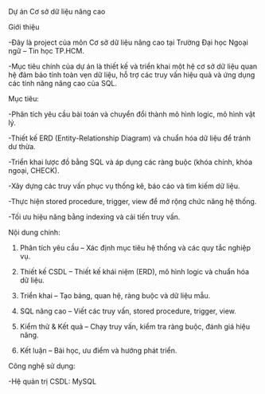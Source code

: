 Dự án Cơ sở dữ liệu nâng cao

Giới thiệu

-Đây là project của môn Cơ sở dữ liệu nâng cao tại Trường Đại học Ngoại ngữ – Tin học TP.HCM.

-Mục tiêu chính của dự án là thiết kế và triển khai một hệ cơ sở dữ liệu quan hệ đảm bảo tính toàn vẹn dữ liệu, hỗ trợ các truy vấn hiệu quả và ứng dụng các tính năng nâng cao của SQL.

Mục tiêu:

-Phân tích yêu cầu bài toán và chuyển đổi thành mô hình logic, mô hình vật lý.

-Thiết kế ERD (Entity-Relationship Diagram) và chuẩn hóa dữ liệu để tránh dư thừa.

-Triển khai lược đồ bằng SQL và áp dụng các ràng buộc (khóa chính, khóa ngoại, CHECK).

-Xây dựng các truy vấn phục vụ thống kê, báo cáo và tìm kiếm dữ liệu.

-Thực hiện stored procedure, trigger, view để mở rộng chức năng hệ thống.

-Tối ưu hiệu năng bằng indexing và cải tiến truy vấn.

Nội dung chính:

1. Phân tích yêu cầu – Xác định mục tiêu hệ thống và các quy tắc nghiệp vụ.

2. Thiết kế CSDL – Thiết kế khái niệm (ERD), mô hình logic và chuẩn hóa dữ liệu.

3. Triển khai – Tạo bảng, quan hệ, ràng buộc và dữ liệu mẫu.

4. SQL nâng cao – Viết các truy vấn, stored procedure, trigger, view.

5. Kiểm thử & Kết quả – Chạy truy vấn, kiểm tra ràng buộc, đánh giá hiệu năng.

6. Kết luận – Bài học, ưu điểm và hướng phát triển.

Công nghệ sử dụng:

-Hệ quản trị CSDL: MySQL
